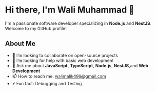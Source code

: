 # Hi there, I'm Wali Muhammad 👋



I'm a passionate software developer specializing in **Node.js** and **NestJS**. Welcome to my GitHub profile!

## About Me

- 👯 I’m looking to collaborate on open-source projects
- 🤔 I’m looking for help with basic web development
- 💬 Ask me about **JavaScript**, **TypeScript**, **Node.js**, **NestJS**,and **Web Development**
- 📫 How to reach me: walimalik496@gmail.com
- ⚡ Fun fact: Debugging and Testing
